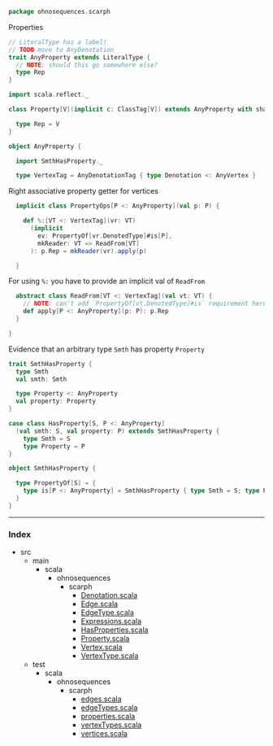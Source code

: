 
```scala
package ohnosequences.scarph
```


Properties


```scala
// LiteralType has a label!
// TODO move to AnyDenotation
trait AnyProperty extends LiteralType {
  // NOTE: should this go somewhere else?
  type Rep
}

import scala.reflect._

class Property[V](implicit c: ClassTag[V]) extends AnyProperty with shapeless.FieldOf[V] { 

  type Rep = V 
}

object AnyProperty {

  import SmthHasProperty._

  type VertexTag = AnyDenotationTag { type Denotation <: AnyVertex }
```

Right associative property getter for vertices

```scala
  implicit class PropertyOps[P <: AnyProperty](val p: P) {

    def %:[VT <: VertexTag](vr: VT)
      (implicit
        ev: PropertyOf[vr.DenotedType]#is[P],
        mkReader: VT => ReadFrom[VT]
      ): p.Rep = mkReader(vr).apply(p)

  }
```

For using `%:` you have to provide an implicit val of `ReadFrom`

```scala
  abstract class ReadFrom[VT <: VertexTag](val vt: VT) {
    // NOTE: can't add `PropertyOf[vt.DenotedType]#is` requirement here
    def apply[P <: AnyProperty](p: P): p.Rep
  }

}
```

Evidence that an arbitrary type `Smth` has property `Property`

```scala
trait SmthHasProperty {
  type Smth
  val smth: Smth

  type Property <: AnyProperty
  val property: Property
}

case class HasProperty[S, P <: AnyProperty]
  (val smth: S, val property: P) extends SmthHasProperty {
    type Smth = S
    type Property = P
}

object SmthHasProperty {

  type PropertyOf[S] = { 
    type is[P <: AnyProperty] = SmthHasProperty { type Smth = S; type Property = P }
  }
}

```


------

### Index

+ src
  + main
    + scala
      + ohnosequences
        + scarph
          + [Denotation.scala][main/scala/ohnosequences/scarph/Denotation.scala]
          + [Edge.scala][main/scala/ohnosequences/scarph/Edge.scala]
          + [EdgeType.scala][main/scala/ohnosequences/scarph/EdgeType.scala]
          + [Expressions.scala][main/scala/ohnosequences/scarph/Expressions.scala]
          + [HasProperties.scala][main/scala/ohnosequences/scarph/HasProperties.scala]
          + [Property.scala][main/scala/ohnosequences/scarph/Property.scala]
          + [Vertex.scala][main/scala/ohnosequences/scarph/Vertex.scala]
          + [VertexType.scala][main/scala/ohnosequences/scarph/VertexType.scala]
  + test
    + scala
      + ohnosequences
        + scarph
          + [edges.scala][test/scala/ohnosequences/scarph/edges.scala]
          + [edgeTypes.scala][test/scala/ohnosequences/scarph/edgeTypes.scala]
          + [properties.scala][test/scala/ohnosequences/scarph/properties.scala]
          + [vertexTypes.scala][test/scala/ohnosequences/scarph/vertexTypes.scala]
          + [vertices.scala][test/scala/ohnosequences/scarph/vertices.scala]

[main/scala/ohnosequences/scarph/Denotation.scala]: Denotation.scala.md
[main/scala/ohnosequences/scarph/Edge.scala]: Edge.scala.md
[main/scala/ohnosequences/scarph/EdgeType.scala]: EdgeType.scala.md
[main/scala/ohnosequences/scarph/Expressions.scala]: Expressions.scala.md
[main/scala/ohnosequences/scarph/HasProperties.scala]: HasProperties.scala.md
[main/scala/ohnosequences/scarph/Property.scala]: Property.scala.md
[main/scala/ohnosequences/scarph/Vertex.scala]: Vertex.scala.md
[main/scala/ohnosequences/scarph/VertexType.scala]: VertexType.scala.md
[test/scala/ohnosequences/scarph/edges.scala]: ../../../../test/scala/ohnosequences/scarph/edges.scala.md
[test/scala/ohnosequences/scarph/edgeTypes.scala]: ../../../../test/scala/ohnosequences/scarph/edgeTypes.scala.md
[test/scala/ohnosequences/scarph/properties.scala]: ../../../../test/scala/ohnosequences/scarph/properties.scala.md
[test/scala/ohnosequences/scarph/vertexTypes.scala]: ../../../../test/scala/ohnosequences/scarph/vertexTypes.scala.md
[test/scala/ohnosequences/scarph/vertices.scala]: ../../../../test/scala/ohnosequences/scarph/vertices.scala.md